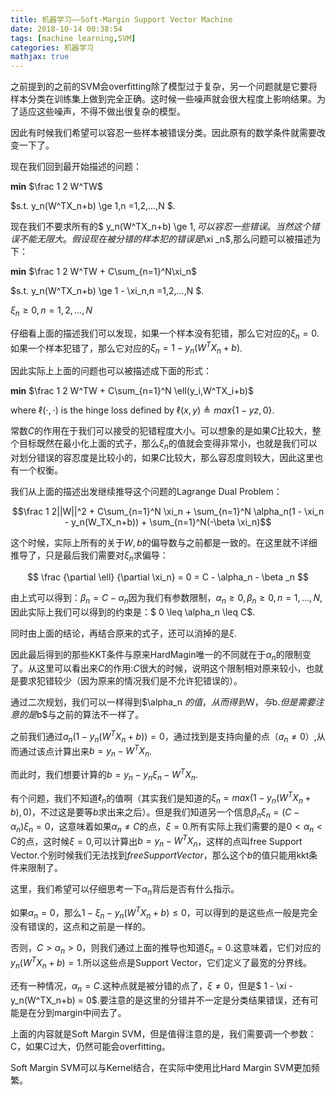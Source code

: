 ```yaml
---
title: 机器学习——Soft-Margin Support Vector Machine
date: 2018-10-14 00:38:54
tags: [machine learning,SVM]
categories: 机器学习
mathjax: true
---
```

之前提到的之前的SVM会overfitting除了模型过于复杂，另一个问题就是它要将样本分类在训练集上做到完全正确。这时候一些噪声就会很大程度上影响结果。为了适应这些噪声，不得不做出很复杂的模型。<!--more-->

因此有时候我们希望可以容忍一些样本被错误分类。因此原有的数学条件就需要改变一下了。

现在我们回到最开始描述的问题：

**min**  $\frac 1 2 W^TW$

$s.t.  y_n(W^TX_n+b) \ge 1,n =1,2,...,N $.

现在我们不要求所有的$ y_n(W^TX_n+b) \ge 1$,可以容忍一些错误。当然这个错误不能无限大。假设现在被分错的样本犯的错误是$\xi _n$,那么问题可以被描述为下：

**min**  $\frac 1 2 W^TW + C\sum_{n=1}^N\xi_n$

$s.t.  y_n(W^TX_n+b) \ge 1 - \xi_n,n =1,2,...,N $.
        
$\xi_n \ge 0,n=1,2,...,N$

仔细看上面的描述我们可以发现，如果一个样本没有犯错，那么它对应的$\xi_n = 0$.如果一个样本犯错了，那么它对应的$\xi_n = 1 - y_n(W^TX_n+b)$.

因此实际上上面的问题也可以被描述成下面的形式：

**min**  $\frac 1 2 W^TW + C\sum_{n=1}^N \ell(y_i,W^TX_i+b)$

where  $\ell(\cdot,\cdot)$ is the hinge loss defined by $\ell(x,y) \triangleq max\{1-yz,0\}$.

常数$C$的作用在于我们可以接受的犯错程度大小。可以想象的是如果$C$比较大，整个目标既然在最小化上面的式子，那么$\xi_n$的值就会变得非常小，也就是我们可以对划分错误的容忍度是比较小的，如果$C$比较大，那么容忍度则较大，因此这里也有一个权衡。

我们从上面的描述出发继续推导这个问题的Lagrange Dual Problem：

$$\frac 1 2||W||^2 + C\sum_{n=1}^N \xi_n + \sum_{n=1}^N \alpha_n(1 - \xi_n - y_n(W_TX_n+b)) + \sum_{n=1}^N(-\beta \xi_n)$$

这个时候，实际上所有的关于$W,b$的偏导数与之前都是一致的。在这里就不详细推导了，只是最后我们需要对$\xi_n$求偏导：

$$
\frac {\partial \ell} {\partial \xi_n} = 0 = C - \alpha_n - \beta _n
$$

由上式可以得到：$\beta _n = C - \alpha_n$因为我们有参数限制，$\alpha_n \ge 0,\beta_n \ge 0,n=1,...,N$,因此实际上我们可以得到的约束是：$ 0 \leq \alpha_n \leq C$.

同时由上面的结论，再结合原来的式子，还可以消掉的是$\xi$.

因此最后得到的那些KKT条件与原来HardMagin唯一的不同就在于$\alpha_n$的限制变了。从这里可以看出来$C$的作用:$C$很大的时候，说明这个限制相对原来较小，也就是要求犯错较少（因为原来的情况我们是不允许犯错误的）。

通过二次规划，我们可以一样得到$\alpha_n $的值，从而得到$W$，与$b$.但是需要注意的是$b$与之前的算法不一样了。

之前我们通过$a_n(1 - y_n(W^TX_n+b)) = 0$，通过找到是支持向量的点（$a_n \ne 0$）,从而通过该点计算出来$b = y_n - W^TX_n$.

而此时，我们想要计算的$b = y_n - y_n \xi_n - W^TX_n$.

有个问题，我们不知道$\ell_n$的值啊（其实我们是知道的$\xi_n = max(1 - y_n(W^TX_n+b),0)$，不过这是要等$b$求出来之后）。但是我们知道另一个信息$\beta_n \xi_n = (C - \alpha_n) \xi_n = 0$，这意味着如果$\alpha_n \ne C$的点，$\xi = 0$.所有实际上我们需要的是$0<\alpha_n < C$的点，这时候$\xi= 0$,可以计算出$b = y_n - W^TX_n$，这样的点叫free Support Vector.个别时候我们无法找到$free Support Vector$，那么这个$b$的值只能用kkt条件来限制了。

这里，我们希望可以仔细思考一下$\alpha_n$背后是否有什么指示。

如果$\alpha_n = 0$，那么$1 - \xi_n - y_n(W^TX_n +b) \leq 0$，可以得到的是这些点一般是完全没有错误的，这点和之前是一样的。

否则，$C>\alpha_n > 0$，则我们通过上面的推导也知道$\xi_n = 0$.这意味着，它们对应的$y_n(W^TX_n+b) = 1$.所以这些点是Support Vector，它们定义了最宽的分界线。

还有一种情况，$\alpha_n = C$.这种点就是被分错的点了，$\xi \ne 0$，但是$ 1 - \xi - y_n(W^TX_n+b) = 0$.要注意的是这里的分错并不一定是分类结果错误，还有可能是在分到margin中间去了。

上面的内容就是Soft Margin SVM，但是值得注意的是，我们需要调一个参数：C，如果C过大，仍然可能会overfitting。

Soft Margin SVM可以与Kernel结合，在实际中使用比Hard Margin SVM更加频繁。
